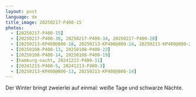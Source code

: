 ```yaml
---
layout: post
language: de
title_image: 20250217-P400-15
photos:
  - [20250217-P400-15]
  - [20250217-P400-30, 20250217-P400-34, 20250217-P400-28]
  - [20250213-KP400@800-18, 20250213-KP400@800-24, 20250213-KP400@800-21]
  - [20250108-P400-13, 20250108-P400-22]
  - [20250108-P400-14, 20250108-P400-19]
  - [hamburg-nacht, 20241213-P400-11]
  - [20241213-P400-5, 20241213-P400-3]
  - [20250213-KP400@800-13, 20250213-KP400@800-14]
---
```


Der Winter bringt zweierlei auf einmal: weiße Tage und schwarze Nächte.
